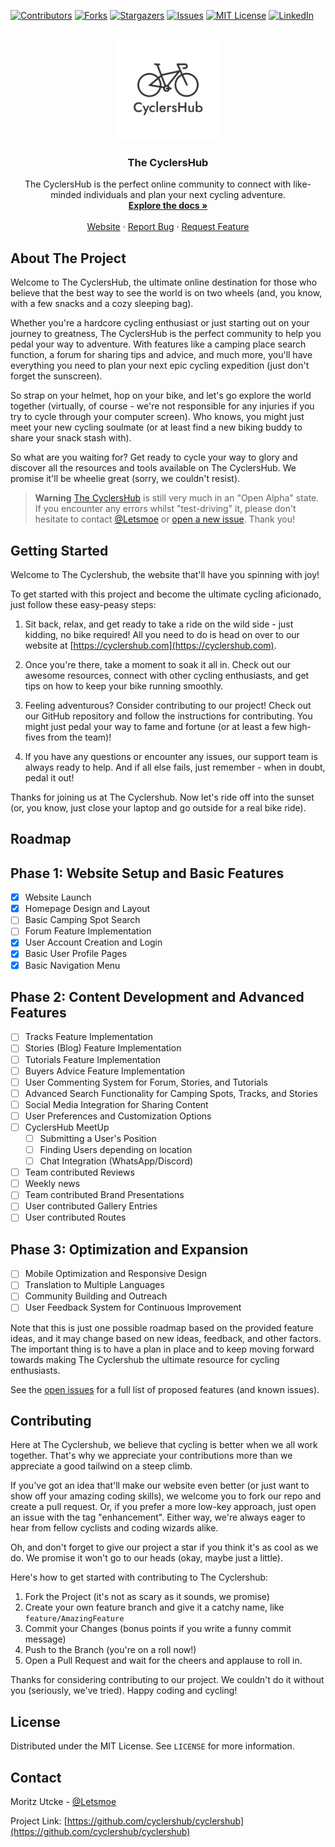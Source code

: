 [![Contributors][contributors-shield]][contributors-url]
[![Forks][forks-shield]][forks-url]
[![Stargazers][stars-shield]][stars-url]
[![Issues][issues-shield]][issues-url]
[![MIT License][license-shield]][license-url]
[![LinkedIn][linkedin-shield]][linkedin-url]

<br />
<div align="center">
  <a href="https://github.com/cyclershub/cyclershub">
    <img src="public/images/logo.svg" alt="Logo" width="160" height="160">
  </a>

<h3 align="center">The CyclersHub</h3>

  <p align="center">
    The CyclersHub is the perfect online community to connect with like-minded individuals and plan your next cycling adventure.
    <br />
    <a href="https://docs.cyclershub.com"><strong>Explore the docs »</strong></a>
    <br />
    <br />
    <a href="https://cyclershub.com">Website</a>
    ·
    <a href="https://github.com/cyclershub/cyclershub-new/issues">Report Bug</a>
    ·
    <a href="https://github.com/cyclershub/cyclershub-new/issues">Request Feature</a>
  </p>
</div>

## About The Project

Welcome to The CyclersHub, the ultimate online destination for those who believe that the best way to see the world is on two wheels (and, you know, with a few snacks and a cozy sleeping bag).

Whether you're a hardcore cycling enthusiast or just starting out on your journey to greatness, The CyclersHub is the perfect community to help you pedal your way to adventure. With features like a camping place search function, a forum for sharing tips and advice, and much more, you'll have everything you need to plan your next epic cycling expedition (just don't forget the sunscreen).

So strap on your helmet, hop on your bike, and let's go explore the world together (virtually, of course - we're not responsible for any injuries if you try to cycle through your computer screen). Who knows, you might just meet your new cycling soulmate (or at least find a new biking buddy to share your snack stash with).

So what are you waiting for? Get ready to cycle your way to glory and discover all the resources and tools available on The CyclersHub. We promise it'll be wheelie great (sorry, we couldn't resist).

> **Warning**
> [The CyclersHub](https://cyclershub.com) is still very much in an "Open Alpha" state. If you encounter any errors whilst "test-driving" it, please don't hesitate to contact [@Letsmoe](https://github.com/Letsmoe) or [open a new issue](https://github.com/cyclershub/cyclershub-new/issues). Thank you!

## Getting Started

Welcome to The Cyclershub, the website that'll have you spinning with joy!

To get started with this project and become the ultimate cycling aficionado, just follow these easy-peasy steps:

1. Sit back, relax, and get ready to take a ride on the wild side - just kidding, no bike required! All you need to do is head on over to our website at [https://cyclershub.com](https://cyclershub.com).

2. Once you're there, take a moment to soak it all in. Check out our awesome resources, connect with other cycling enthusiasts, and get tips on how to keep your bike running smoothly.

3. Feeling adventurous? Consider contributing to our project! Check out our GitHub repository and follow the instructions for contributing. You might just pedal your way to fame and fortune (or at least a few high-fives from the team)!

4. If you have any questions or encounter any issues, our support team is always ready to help. And if all else fails, just remember - when in doubt, pedal it out!

Thanks for joining us at The Cyclershub. Now let's ride off into the sunset (or, you know, just close your laptop and go outside for a real bike ride).

## Roadmap

## Phase 1: Website Setup and Basic Features

- [x] Website Launch
- [x] Homepage Design and Layout
- [ ] Basic Camping Spot Search
- [ ] Forum Feature Implementation
- [x] User Account Creation and Login
- [x] Basic User Profile Pages
- [x] Basic Navigation Menu

## Phase 2: Content Development and Advanced Features

- [ ] Tracks Feature Implementation
- [ ] Stories (Blog) Feature Implementation
- [ ] Tutorials Feature Implementation
- [ ] Buyers Advice Feature Implementation
- [ ] User Commenting System for Forum, Stories, and Tutorials
- [ ] Advanced Search Functionality for Camping Spots, Tracks, and Stories
- [ ] Social Media Integration for Sharing Content
- [ ] User Preferences and Customization Options
- [ ] CyclersHub MeetUp
  - [ ] Submitting a User's Position
  - [ ] Finding Users depending on location
  - [ ] Chat Integration (WhatsApp/Discord)
- [ ] Team contributed Reviews
- [ ] Weekly news
- [ ] Team contributed Brand Presentations
- [ ] User contributed Gallery Entries
- [ ] User contributed Routes

## Phase 3: Optimization and Expansion

- [ ] Mobile Optimization and Responsive Design
- [ ] Translation to Multiple Languages
- [ ] Community Building and Outreach
- [ ] User Feedback System for Continuous Improvement

Note that this is just one possible roadmap based on the provided feature ideas, and it may change based on new ideas, feedback, and other factors. The important thing is to have a plan in place and to keep moving forward towards making The Cyclershub the ultimate resource for cycling enthusiasts.

See the [open issues](https://github.com/cyclershub/cyclershub-new/issues) for a full list of proposed features (and known issues).

## Contributing

Here at The Cyclershub, we believe that cycling is better when we all work together. That's why we appreciate your contributions more than we appreciate a good tailwind on a steep climb.

If you've got an idea that'll make our website even better (or just want to show off your amazing coding skills), we welcome you to fork our repo and create a pull request. Or, if you prefer a more low-key approach, just open an issue with the tag "enhancement". Either way, we're always eager to hear from fellow cyclists and coding wizards alike.

Oh, and don't forget to give our project a star if you think it's as cool as we do. We promise it won't go to our heads (okay, maybe just a little).

Here's how to get started with contributing to The Cyclershub:

1. Fork the Project (it's not as scary as it sounds, we promise)
2. Create your own feature branch and give it a catchy name, like `feature/AmazingFeature`
3. Commit your Changes (bonus points if you write a funny commit message)
4. Push to the Branch (you're on a roll now!)
5. Open a Pull Request and wait for the cheers and applause to roll in.

Thanks for considering contributing to our project. We couldn't do it without you (seriously, we've tried). Happy coding and cycling!

## License

Distributed under the MIT License. See `LICENSE` for more information.

## Contact

Moritz Utcke - [@Letsmoe](https://github.com/Letsmoe)

Project Link: [https://github.com/cyclershub/cyclershub](https://github.com/cyclershub/cyclershub)

[contributors-shield]: https://img.shields.io/github/contributors/cyclershub/cyclershub.svg?style=for-the-badge
[contributors-url]: https://github.com/cyclershub/cyclershub-new/graphs/contributors
[forks-shield]: https://img.shields.io/github/forks/cyclershub/cyclershub.svg?style=for-the-badge
[forks-url]: https://github.com/cyclershub/cyclershub-new/network/members
[stars-shield]: https://img.shields.io/github/stars/cyclershub/cyclershub.svg?style=for-the-badge
[stars-url]: https://github.com/cyclershub/cyclershub-new/stargazers
[issues-shield]: https://img.shields.io/github/issues/cyclershub/cyclershub.svg?style=for-the-badge
[issues-url]: https://github.com/cyclershub/cyclershub-new/issues
[license-shield]: https://img.shields.io/github/license/cyclershub/cyclershub.svg?style=for-the-badge
[license-url]: https://github.com/cyclershub/cyclershub-new/blob/master/LICENSE.txt
[linkedin-shield]: https://img.shields.io/badge/-LinkedIn-black.svg?style=for-the-badge&logo=linkedin&colorB=555
[linkedin-url]: https://linkedin.com/in/moritz-utcke-5677a3184
